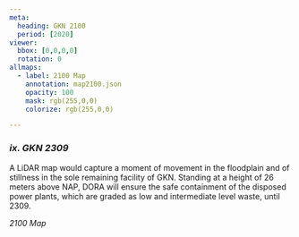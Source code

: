 ```yaml
---
meta:
  heading: GKN 2100
  period: [2020]
viewer:
  bbox: [0,0,0,0]
  rotation: 0
allmaps:
  - label: 2100 Map
    annotation: map2100.json
    opacity: 100
    mask: rgb(255,0,0)
    colorize: rgb(255,0,0)

---
```


### _ix.    GKN 2309_

A LiDAR map would capture a moment of movement in the floodplain and of stillness in the sole remaining facility of GKN. Standing at a height of 26 meters above NAP, DORA will ensure the safe containment of the disposed power plants, which are graded as low and intermediate level waste, until 2309.


_2100 Map_
